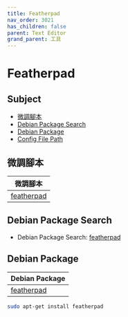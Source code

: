 ```yaml
---
title: Featherpad
nav_order: 3021
has_children: false
parent: Text Editor
grand_parent: 工具
---
```



# Featherpad


## Subject

* [微調腳本](#微調腳本)
* [Debian Package Search](#debian-package-search)
* [Debian Package](#debian-package)
* [Config File Path](#config-file-path)


## 微調腳本

| 微調腳本 |
| --- |
| [featherpad](https://github.com/samwhelp/debian-adjustment/tree/main/prototype/tool/featherpad) |


## Debian Package Search

* Debian Package Search: [featherpad](https://packages.debian.org/search?searchon=names&keywords=featherpad)


## Debian Package

| Debian Package |
| --- |
| [featherpad](https://packages.debian.org/stable/featherpad) |

``` sh
sudo apt-get install featherpad
```

